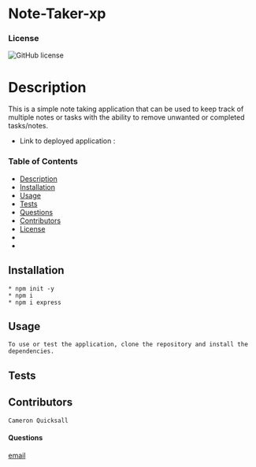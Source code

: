 # Note-Taker-xp

### License
![GitHub license](https://img.shields.io/badge/License-MIT-blue)
    
# Description
This is a simple note taking application that can be used to keep track of multiple notes or tasks with the ability to remove unwanted or completed tasks/notes.
* Link to deployed application :
### Table of Contents
* [Description](#description)
* [Installation](#installation)
* [Usage](#usage)
* [Tests](#tests)
* [Questions](#questions)
* [Contributors](#contributors)
* [License](#license)
* 
* 
## Installation
    * npm init -y
    * npm i
    * npm i express

## Usage
    To use or test the application, clone the repository and install the dependencies.

## Tests
    

## Contributors
    Cameron Quicksall

#### Questions
[email](mailto:cameron.quicksall70@gmail.com)
    